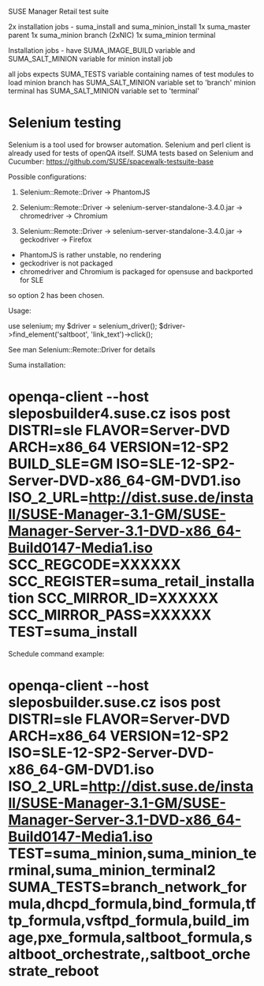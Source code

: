 SUSE Manager Retail test suite

2x installation jobs - suma_install and suma_minion_install
1x suma_master parent
1x suma_minion branch (2xNIC)
1x suma_minion terminal

Installation jobs - have SUMA_IMAGE_BUILD variable and SUMA_SALT_MINION variable for minion install job

all jobs expects SUMA_TESTS variable containing names of test modules to load
minion branch has SUMA_SALT_MINION variable set to 'branch'
minion terminal has SUMA_SALT_MINION variable set to 'terminal'

Selenium testing
================

Selenium is a tool used for browser automation.
Selenium and perl client is already used for tests of openQA itself.
SUMA tests based on Selenium and Cucumber: https://github.com/SUSE/spacewalk-testsuite-base

Possible configurations:

1. Selenium::Remote::Driver -> PhantomJS

2. Selenium::Remote::Driver -> selenium-server-standalone-3.4.0.jar -> chromedriver -> Chromium

3. Selenium::Remote::Driver -> selenium-server-standalone-3.4.0.jar -> geckodriver -> Firefox


- PhantomJS is rather unstable, no rendering
- geckodriver is not packaged
- chromedriver and Chromium is packaged for opensuse and backported for SLE

so option 2 has been chosen.

Usage:

use selenium;
my $driver = selenium_driver();
$driver->find_element('saltboot', 'link_text')->click();


See man Selenium::Remote::Driver for details



Suma installation:
# openqa-client --host sleposbuilder4.suse.cz isos post DISTRI=sle FLAVOR=Server-DVD ARCH=x86_64 VERSION=12-SP2 BUILD_SLE=GM  ISO=SLE-12-SP2-Server-DVD-x86_64-GM-DVD1.iso ISO_2_URL=http://dist.suse.de/install/SUSE-Manager-3.1-GM/SUSE-Manager-Server-3.1-DVD-x86_64-Build0147-Media1.iso SCC_REGCODE=XXXXXX SCC_REGISTER=suma_retail_installation SCC_MIRROR_ID=XXXXXX SCC_MIRROR_PASS=XXXXXX TEST=suma_install

Schedule command example:
# openqa-client --host sleposbuilder.suse.cz isos post DISTRI=sle FLAVOR=Server-DVD ARCH=x86_64 VERSION=12-SP2 ISO=SLE-12-SP2-Server-DVD-x86_64-GM-DVD1.iso ISO_2_URL=http://dist.suse.de/install/SUSE-Manager-3.1-GM/SUSE-Manager-Server-3.1-DVD-x86_64-Build0147-Media1.iso TEST=suma_minion,suma_minion_terminal,suma_minion_terminal2 SUMA_TESTS=branch_network_formula,dhcpd_formula,bind_formula,tftp_formula,vsftpd_formula,build_image,pxe_formula,saltboot_formula,saltboot_orchestrate,,saltboot_orchestrate_reboot
